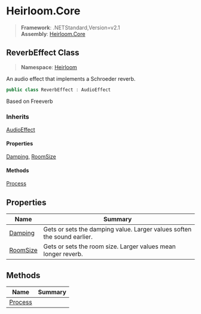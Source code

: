 # Heirloom.Core

> **Framework**: .NETStandard,Version=v2.1  
> **Assembly**: [Heirloom.Core][0]  

## ReverbEffect Class

> **Namespace**: [Heirloom][0]  

An audio effect that implements a Schroeder reverb.

```cs
public class ReverbEffect : AudioEffect
```

Based on Freeverb

### Inherits

[AudioEffect][1]

#### Properties

[Damping][2], [RoomSize][3]

#### Methods

[Process][4]

## Properties

| Name          | Summary                                                                 |
|---------------|-------------------------------------------------------------------------|
| [Damping][2]  | Gets or sets the damping value. Larger values soften the sound earlier. |
| [RoomSize][3] | Gets or sets the room size. Larger values mean longer reverb.           |

## Methods

| Name         | Summary |
|--------------|---------|
| [Process][4] |         |

[0]: ../../Heirloom.Core.md
[1]: AudioEffect.md
[2]: ReverbEffect/Damping.md
[3]: ReverbEffect/RoomSize.md
[4]: ReverbEffect/Process.md
